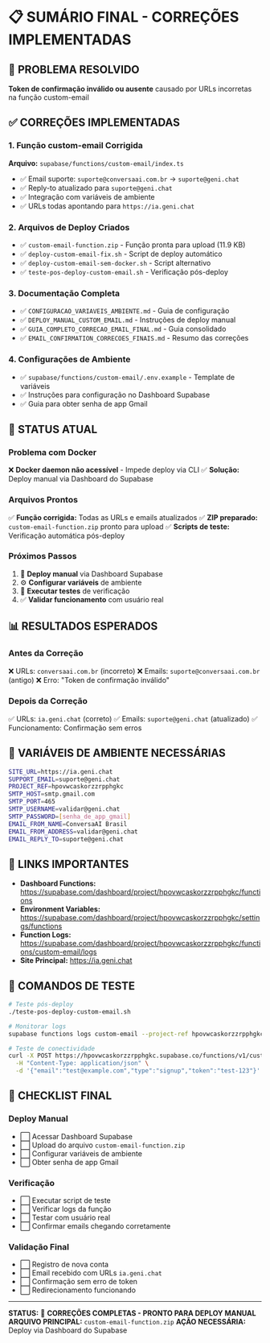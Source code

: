 # 📋 SUMÁRIO FINAL - CORREÇÕES IMPLEMENTADAS

## 🎯 PROBLEMA RESOLVIDO
**Token de confirmação inválido ou ausente** causado por URLs incorretas na função custom-email

## ✅ CORREÇÕES IMPLEMENTADAS

### 1. Função custom-email Corrigida
**Arquivo:** `supabase/functions/custom-email/index.ts`
- ✅ Email suporte: `suporte@conversaai.com.br` → `suporte@geni.chat`
- ✅ Reply-to atualizado para `suporte@geni.chat`
- ✅ Integração com variáveis de ambiente
- ✅ URLs todas apontando para `https://ia.geni.chat`

### 2. Arquivos de Deploy Criados
- ✅ `custom-email-function.zip` - Função pronta para upload (11.9 KB)
- ✅ `deploy-custom-email-fix.sh` - Script de deploy automático
- ✅ `deploy-custom-email-sem-docker.sh` - Script alternativo
- ✅ `teste-pos-deploy-custom-email.sh` - Verificação pós-deploy

### 3. Documentação Completa
- ✅ `CONFIGURACAO_VARIAVEIS_AMBIENTE.md` - Guia de configuração
- ✅ `DEPLOY_MANUAL_CUSTOM_EMAIL.md` - Instruções de deploy manual
- ✅ `GUIA_COMPLETO_CORRECAO_EMAIL_FINAL.md` - Guia consolidado
- ✅ `EMAIL_CONFIRMATION_CORRECOES_FINAIS.md` - Resumo das correções

### 4. Configurações de Ambiente
- ✅ `supabase/functions/custom-email/.env.example` - Template de variáveis
- ✅ Instruções para configuração no Dashboard Supabase
- ✅ Guia para obter senha de app Gmail

## 🚀 STATUS ATUAL

### Problema com Docker
❌ **Docker daemon não acessível** - Impede deploy via CLI
✅ **Solução:** Deploy manual via Dashboard do Supabase

### Arquivos Prontos
✅ **Função corrigida:** Todas as URLs e emails atualizados
✅ **ZIP preparado:** `custom-email-function.zip` pronto para upload
✅ **Scripts de teste:** Verificação automática pós-deploy

### Próximos Passos
1. 🔄 **Deploy manual** via Dashboard Supabase
2. ⚙️ **Configurar variáveis** de ambiente
3. 🧪 **Executar testes** de verificação
4. ✅ **Validar funcionamento** com usuário real

## 📊 RESULTADOS ESPERADOS

### Antes da Correção
❌ URLs: `conversaai.com.br` (incorreto)
❌ Emails: `suporte@conversaai.com.br` (antigo)
❌ Erro: "Token de confirmação inválido"

### Depois da Correção
✅ URLs: `ia.geni.chat` (correto)
✅ Emails: `suporte@geni.chat` (atualizado)
✅ Funcionamento: Confirmação sem erros

## 🔧 VARIÁVEIS DE AMBIENTE NECESSÁRIAS

```bash
SITE_URL=https://ia.geni.chat
SUPPORT_EMAIL=suporte@geni.chat
PROJECT_REF=hpovwcaskorzzrpphgkc
SMTP_HOST=smtp.gmail.com
SMTP_PORT=465
SMTP_USERNAME=validar@geni.chat
SMTP_PASSWORD=[senha_de_app_gmail]
EMAIL_FROM_NAME=ConversaAI Brasil
EMAIL_FROM_ADDRESS=validar@geni.chat
EMAIL_REPLY_TO=suporte@geni.chat
```

## 📱 LINKS IMPORTANTES

- **Dashboard Functions:** https://supabase.com/dashboard/project/hpovwcaskorzzrpphgkc/functions
- **Environment Variables:** https://supabase.com/dashboard/project/hpovwcaskorzzrpphgkc/settings/functions
- **Function Logs:** https://supabase.com/dashboard/project/hpovwcaskorzzrpphgkc/functions/custom-email/logs
- **Site Principal:** https://ia.geni.chat

## 🧪 COMANDOS DE TESTE

```bash
# Teste pós-deploy
./teste-pos-deploy-custom-email.sh

# Monitorar logs
supabase functions logs custom-email --project-ref hpovwcaskorzzrpphgkc

# Teste de conectividade
curl -X POST https://hpovwcaskorzzrpphgkc.supabase.co/functions/v1/custom-email \
  -H "Content-Type: application/json" \
  -d '{"email":"test@example.com","type":"signup","token":"test-123"}'
```

## 🎯 CHECKLIST FINAL

### Deploy Manual
- ⬜ Acessar Dashboard Supabase
- ⬜ Upload do arquivo `custom-email-function.zip`
- ⬜ Configurar variáveis de ambiente
- ⬜ Obter senha de app Gmail

### Verificação
- ⬜ Executar script de teste
- ⬜ Verificar logs da função
- ⬜ Testar com usuário real
- ⬜ Confirmar emails chegando corretamente

### Validação Final
- ⬜ Registro de nova conta
- ⬜ Email recebido com URLs `ia.geni.chat`
- ⬜ Confirmação sem erro de token
- ⬜ Redirecionamento funcionando

---

**STATUS:** 🚀 **CORREÇÕES COMPLETAS - PRONTO PARA DEPLOY MANUAL**
**ARQUIVO PRINCIPAL:** `custom-email-function.zip`
**AÇÃO NECESSÁRIA:** Deploy via Dashboard do Supabase
